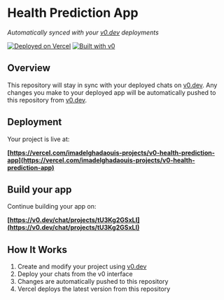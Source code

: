 # Health Prediction App

*Automatically synced with your [v0.dev](https://v0.dev) deployments*

[![Deployed on Vercel](https://img.shields.io/badge/Deployed%20on-Vercel-black?style=for-the-badge&logo=vercel)](https://vercel.com/imadelghadaouis-projects/v0-health-prediction-app)
[![Built with v0](https://img.shields.io/badge/Built%20with-v0.dev-black?style=for-the-badge)](https://v0.dev/chat/projects/tU3Kg2GSxLI)

## Overview

This repository will stay in sync with your deployed chats on [v0.dev](https://v0.dev).
Any changes you make to your deployed app will be automatically pushed to this repository from [v0.dev](https://v0.dev).

## Deployment

Your project is live at:

**[https://vercel.com/imadelghadaouis-projects/v0-health-prediction-app](https://vercel.com/imadelghadaouis-projects/v0-health-prediction-app)**

## Build your app

Continue building your app on:

**[https://v0.dev/chat/projects/tU3Kg2GSxLI](https://v0.dev/chat/projects/tU3Kg2GSxLI)**

## How It Works

1. Create and modify your project using [v0.dev](https://v0.dev)
2. Deploy your chats from the v0 interface
3. Changes are automatically pushed to this repository
4. Vercel deploys the latest version from this repository